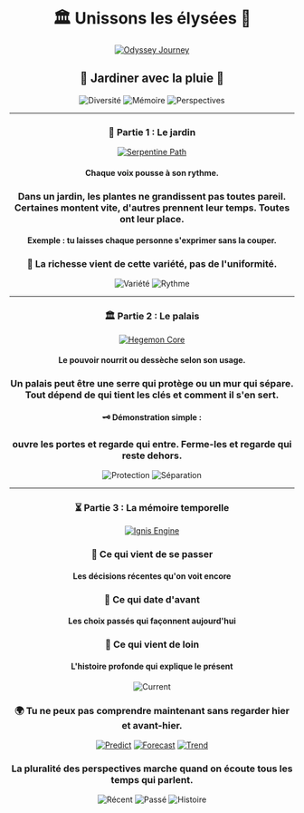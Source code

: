 <div align="center">

# 🏛️ Unissons les élysées 🌰
[![Odyssey Journey](https://img.shields.io/badge/Odyssey-Journey-1e3a8a?style=for-the-badge&logo=rocket&logoColor=white)](https://github.com/gaba-dev-1/odyssey)

## 🌱 Jardiner avec la pluie 🌿

![Diversité](https://img.shields.io/badge/DIVERSITÉ-4caf50?style=for-the-badge&logo=users&logoColor=white)
![Mémoire](https://img.shields.io/badge/MÉMOIRE-ff9800?style=for-the-badge&logo=clock&logoColor=white)
![Perspectives](https://img.shields.io/badge/PERSPECTIVES-9c27b0?style=for-the-badge&logo=eye&logoColor=white)

---

### 🌾 Partie 1 : Le jardin

[![Serpentine Path](https://img.shields.io/badge/Serpentine-Path-065f46?style=for-the-badge&logo=git-branch&logoColor=white)](https://github.com/gaba-dev-1/odyssey)

#### Chaque voix pousse à son rythme.

### Dans un jardin, les plantes ne grandissent pas toutes pareil. Certaines montent vite, d'autres prennent leur temps. Toutes ont leur place.

#### Exemple : tu laisses chaque personne s'exprimer sans la couper.

### 🌸 La richesse vient de cette variété, pas de l'uniformité.

![Variété](https://img.shields.io/badge/VARIÉTÉ-66bb6a?style=flat-square)
![Rythme](https://img.shields.io/badge/RYTHME-81c784?style=flat-square)

---

### 🏛️ Partie 2 : Le palais

[![Hegemon Core](https://img.shields.io/badge/Hegemon-Core-7c2d12?style=for-the-badge&logo=shield&logoColor=white)](https://github.com/gaba-dev-1/odyssey)

#### Le pouvoir nourrit ou dessèche selon son usage.

### Un palais peut être une serre qui protège ou un mur qui sépare. Tout dépend de qui tient les clés et comment il s'en sert.

#### 🗝️ Démonstration simple :

### **ouvre les portes et regarde qui entre. Ferme-les et regarde qui reste dehors.**

![Protection](https://img.shields.io/badge/PROTECTION-1976d2?style=flat-square)
![Séparation](https://img.shields.io/badge/SÉPARATION-f57c00?style=flat-square)

---

### ⏳ Partie 3 : La mémoire temporelle

[![Ignis Engine](https://img.shields.io/badge/Ignis-Engine-dc2626?style=for-the-badge&logo=flame&logoColor=white)](https://github.com/gaba-dev-1/odyssey)

### 🌿 **Ce qui vient de se passer**

#### Les décisions récentes qu'on voit encore

### 🌳 **Ce qui date d'avant** 

#### Les choix passés qui façonnent aujourd'hui

### 🏺 **Ce qui vient de loin**

#### L'histoire profonde qui explique le présent

![Current](https://img.shields.io/badge/⏳\_Future-7B68EE?style=for-the-badge&logo=check)

### 🌍 Tu ne peux pas comprendre maintenant sans regarder hier et avant-hier.

[![Predict](https://img.shields.io/badge/📈\_Predict-6495ED?style=for-the-badge)](https://github.com/gaba-dev-1/Predict)
[![Forecast](https://img.shields.io/badge/🔮\_Forecast-4169E1?style=for-the-badge)](https://github.com/gaba-dev-1/Forecast)
[![Trend](https://img.shields.io/badge/📊\_Trend-483D8B?style=for-the-badge)](https://github.com/gaba-dev-1/Trend)

### **La pluralité des perspectives marche quand on écoute tous les temps qui parlent.**

![Récent](https://img.shields.io/badge/RÉCENT-e8f5e8?style=for-the-badge)
![Passé](https://img.shields.io/badge/PASSÉ-fff3e0?style=for-the-badge)
![Histoire](https://img.shields.io/badge/HISTOIRE-f3e5f5?style=for-the-badge)

</div>
